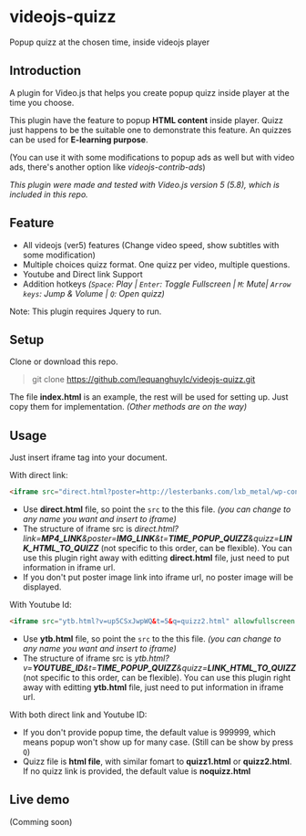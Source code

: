 # videojs-quizz
Popup quizz at the chosen time, inside videojs player

## Introduction
A plugin for Video.js that helps you create popup quizz inside player at the time you choose.

This plugin have the feature to popup __HTML content__ inside player. Quizz just happens to be the suitable one to demonstrate this feature. An quizzes can be used for __E-learning purpose__. 

(You can use it with some modifications to popup ads as well but with video ads, there's another option like _videojs-contrib-ads_)

_This plugin were made and tested with Video.js version 5 (5.8), which is included in this repo._

## Feature
- All videojs (ver5) features (Change video speed, show subtitles with some modification)
- Multiple choices quizz format. One quizz per video, multiple questions.
- Youtube and Direct link Support
- Addition hotkeys _(`Space`: Play | `Enter`: Toggle Fullscreen | `M`: Mute| `Arrow keys`: Jump & Volume | `Q`: Open quizz)_


Note: This plugin requires Jquery to run.

## Setup

Clone or download this repo. 

> git clone https://github.com/lequanghuylc/videojs-quizz.git


The file __index.html__ is an example, the rest will be used for setting up. Just copy them for implementation.
_(Other methods are on the way)_

## Usage

Just insert iframe tag into your document.

With direct link:
```html
<iframe src="direct.html?poster=http://lesterbanks.com/lxb_metal/wp-content/uploads/2014/07/After-Effects-Ocean-Fractal-Noise.jpg&t=1&link=http://vjs.zencdn.net/v/oceans.mp4&q=quizz1.html" allowfullscreen width="720px" height="405px" style="border:none;"></iframe>
```
- Use __direct.html__ file, so point the `src` to the this file. _(you can change to any name you want and insert to iframe)_
- The structure of iframe src is _direct.html?link=__MP4_LINK__&poster=__IMG_LINK__&t=__TIME_POPUP_QUIZZ__&quizz=__LINK_HTML_TO_QUIZZ___ (not specific to this order, can be flexible). You can use this plugin right away with editting __direct.html__ file, just need to put information in iframe url.
- If you don't put poster image link into iframe url, no poster image will be displayed.

With Youtube Id:
```html
<iframe src="ytb.html?v=up5CSxJwpWQ&t=5&q=quizz2.html" allowfullscreen width="720px" height="405px" style="border:none;"></iframe>
```

- Use __ytb.html__ file, so point the `src` to the this file. _(you can change to any name you want and insert to iframe)_
- The structure of iframe src is _ytb.html?v=__YOUTUBE_ID__&t=__TIME_POPUP_QUIZZ__&quizz=__LINK_HTML_TO_QUIZZ___ (not specific to this order, can be flexible). You can use this plugin right away with editting __ytb.html__ file, just need to put information in iframe url.

With both direct link and Youtube ID:
- If you don't provide popup time, the default value is 999999, which means popup won't show up for many case. (Still can be show by press `Q`)
- Quizz file is __html file__, with similar fomart to __quizz1.html__ or __quizz2.html__. If no quizz link is provided, the default value is __noquizz.html__

## Live demo

(Comming soon)